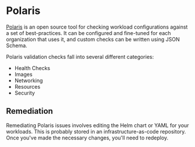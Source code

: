 # Polaris
[Polaris](https://github.com/FairwindsOps/polaris) is an open source tool for
checking workload configurations against a set of best-practices. It can
be configured and fine-tuned for each organization that uses it, and custom
checks can be written using JSON Schema.

Polaris validation checks fall into several different categories:

* Health Checks
* Images
* Networking
* Resources
* Security

## Remediation
Remediating Polaris issues involves editing the Helm chart or YAML for your workloads. This is probably
stored in an infrastructure-as-code repository. Once you've made the necessary changes, you'll need
to redeploy.
